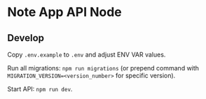 # Note App API Node

## Develop

Copy `.env.example` to `.env` and adjust ENV VAR values.

Run all migrations: `npm run migrations` (or prepend command with `MIGRATION_VERSION=<version_number>` for specific version).

Start API: `npm run dev`.
